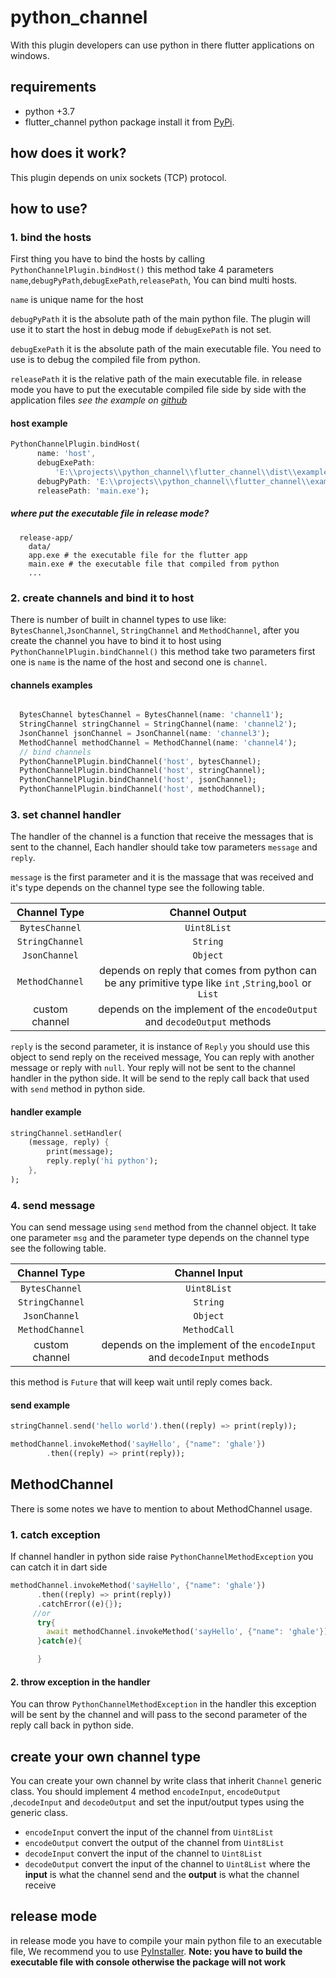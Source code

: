 # python_channel

With this plugin developers can use python in there flutter applications on windows.

## requirements

+ python +3.7
+ flutter_channel python package install it from [PyPi](https://pypi.org/project/flutter-channel/).

## how does it work?

This plugin depends on unix sockets (TCP) protocol.

## how to use?

### 1. bind the hosts

First thing you  have to  bind the hosts by calling `PythonChannelPlugin.bindHost()` this method take 4 parameters `name`,`debugPyPath`,`debugExePath`,`releasePath`, You can bind multi hosts.

`name` is unique name for the host

`debugPyPath` it is the absolute path of the main python file. The plugin will use it to start the host in debug mode if `debugExePath` is not set.

`debugExePath` it is the absolute path of the main executable file. You need to use is to debug the compiled file from python.

`releasePath` it is the relative path of the main executable file. in release mode you have to put the executable compiled file side by side with the application files *see the example on [github](https://github.com/Ghali01/python_channel)*

#### host example

```dart
PythonChannelPlugin.bindHost(
      name: 'host',
      debugExePath:
          'E:\\projects\\python_channel\\flutter_channel\\dist\\example.exe',
      debugPyPath: 'E:\\projects\\python_channel\\flutter_channel\\example.py',
      releasePath: 'main.exe');

```

##### where put the executable file in release mode?

```tree
  release-app/
    data/
    app.exe # the executable file for the flutter app
    main.exe # the executable file that compiled from python
    ...
```

### 2. create channels and bind it to host

There is number of built in channel types to use like:  `BytesChannel`,`JsonChannel`, `StringChannel` and `MethodChannel`, after you create the channel you have to bind it to host using `PythonChannelPlugin.bindChannel()` this method take two parameters first one is `name` is the name of the host and second one is `channel`.

#### channels examples

```dart

  BytesChannel bytesChannel = BytesChannel(name: 'channel1');
  StringChannel stringChannel = StringChannel(name: 'channel2');
  JsonChannel jsonChannel = JsonChannel(name: 'channel3');
  MethodChannel methodChannel = MethodChannel(name: 'channel4');
  // bind channels
  PythonChannelPlugin.bindChannel('host', bytesChannel);
  PythonChannelPlugin.bindChannel('host', stringChannel);
  PythonChannelPlugin.bindChannel('host', jsonChannel);
  PythonChannelPlugin.bindChannel('host', methodChannel);

```

### 3. set channel handler

The handler of the channel is a function that receive the messages that is sent to the channel, Each handler should take tow parameters `message` and `reply`.

`message`  is the first parameter and it is the massage that was received and it's type depends on the channel type see the following table.

| Channel Type | Channel Output |
|:---:|:---:|
| `BytesChannel` | `Uint8List` |
| `StringChannel` | `String` |
| `JsonChannel` | `Object` |
| `MethodChannel` | depends on reply that comes from python can be any primitive type like `int` ,`String`,`bool` or `List`   |
| custom channel | depends on the implement of the `encodeOutput` and `decodeOutput` methods |

`reply` is the second parameter, it is instance of `Reply` you should use this object to send reply on the received message, You can reply with another message or reply with `null`.
Your reply will not be sent to the channel handler in the python side. It will be send to the reply call back that used with `send` method in python side.

#### handler example

```dart
stringChannel.setHandler(
    (message, reply) {
        print(message);
        reply.reply('hi python');
    },
);
```

### 4. send message

You can send message using `send` method from the channel object. It take one parameter `msg` and the parameter type depends on the channel type see the following table.

| Channel Type | Channel Input |
|:---:|:---:|
| `BytesChannel` | `Uint8List` |
| `StringChannel` | `String` |
| `JsonChannel` | `Object` |
| `MethodChannel` | `MethodCall` |
| custom channel | depends on the implement of the `encodeInput` and `decodeInput` methods |

this method is `Future` that will keep wait until reply comes back.

#### send example

```dart
stringChannel.send('hello world').then((reply) => print(reply));

methodChannel.invokeMethod('sayHello', {"name": 'ghale'})   
        .then((reply) => print(reply));
```

## MethodChannel

There is some notes we have to mention to about MethodChannel usage.

### 1. catch exception

If channel handler in python side raise `PythonChannelMethodException` you can catch it in dart side

```dart
methodChannel.invokeMethod('sayHello', {"name": 'ghale'})
      .then((reply) => print(reply))
      .catchError((e){});
     //or
      try{
        await methodChannel.invokeMethod('sayHello', {"name": 'ghale'});
      }catch(e){

      }
```

#### 2. throw exception in the handler

You can throw `PythonChannelMethodException` in the handler this exception will be sent by the channel and will pass to the second parameter of the reply call back in python side.

## create your own channel type

You can create your own channel by write class that inherit `Channel` generic class.
You should implement 4 method `encodeInput`, `encodeOutput` ,`decodeInput` and `decodeOutput`
and set the input/output types using the generic class.

+ `encodeInput` convert the input of the channel from `Uint8List`
+ `encodeOutput` convert the output of the channel from `Uint8List`
+ `decodeInput` convert the input of the channel to `Uint8List`
+ `decodeOutput` convert the input of the channel to `Uint8List`
where the **input** is what the channel send and the **output** is what the channel receive

## release mode

in release mode you have to compile your main python file to an executable file, We recommend you to use [PyInstaller](https://pypi.org/project/pyinstaller/).
**Note: you have to build the executable file with console otherwise the package will not work**
